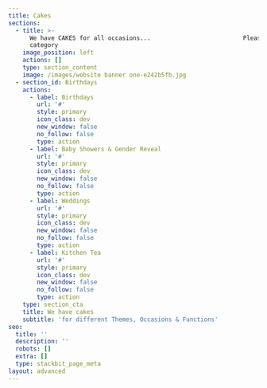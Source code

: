 ```yaml
---
title: Cakes
sections:
  - title: >-
      We have CAKES for all occasions...                          Please pick a
      category
    image_position: left
    actions: []
    type: section_content
    image: /images/website banner one-e242b5fb.jpg
  - section_id: Birthdays
    actions:
      - label: Birthdays
        url: '#'
        style: primary
        icon_class: dev
        new_window: false
        no_follow: false
        type: action
      - label: Baby Showers & Gender Reveal
        url: '#'
        style: primary
        icon_class: dev
        new_window: false
        no_follow: false
        type: action
      - label: Weddings
        url: '#'
        style: primary
        icon_class: dev
        new_window: false
        no_follow: false
        type: action
      - label: Kitchen Tea
        url: '#'
        style: primary
        icon_class: dev
        new_window: false
        no_follow: false
        type: action
    type: section_cta
    title: We have cakes
    subtitle: 'for different Themes, Occasions & Functions'
seo:
  title: ''
  description: ''
  robots: []
  extra: []
  type: stackbit_page_meta
layout: advanced
---
```

